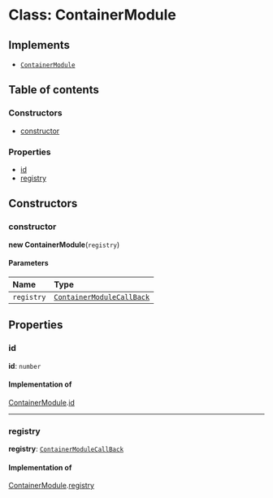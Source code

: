 # Class: ContainerModule

## Implements

* [`ContainerModule`](/auto-docs/editor/interfaces/interfaces.ContainerModule.md)

## Table of contents

### Constructors

* [constructor](/auto-docs/editor/classes/ContainerModule.md#constructor)

### Properties

* [id](/auto-docs/editor/classes/ContainerModule.md#id)
* [registry](/auto-docs/editor/classes/ContainerModule.md#registry)

## Constructors

### constructor

**new ContainerModule**(`registry`)

#### Parameters

| Name | Type |
| :------ | :------ |
| `registry` | [`ContainerModuleCallBack`](/auto-docs/editor/types/interfaces.ContainerModuleCallBack.md) |

## Properties

### id

**id**: `number`

#### Implementation of

[ContainerModule](/auto-docs/editor/interfaces/interfaces.ContainerModule.md).[id](/auto-docs/editor/interfaces/interfaces.ContainerModule.md#id)

***

### registry

**registry**: [`ContainerModuleCallBack`](/auto-docs/editor/types/interfaces.ContainerModuleCallBack.md)

#### Implementation of

[ContainerModule](/auto-docs/editor/interfaces/interfaces.ContainerModule.md).[registry](/auto-docs/editor/interfaces/interfaces.ContainerModule.md#registry)
